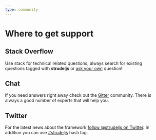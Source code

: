 ```yaml
---
type: community
---
```


# Where to get support

##  Stack Overflow 

Use stack for technical related questions, always search for existing questions tagged with **strudeljs** or [ask your own](https://stackoverflow.com/questions/ask/advice?tags=strudeljs) question!

## Chat
If you need answers right away check out the [Gitter]() community. There is always a good number of experts that will help you.

## Twitter
For the latest news about the framework [follow @strudeljs on Twitter](http://www.twitter.com/strudeljs). In addition you can use [#strudeljs](https://twitter.com/hashtag/strudeljs?f=tweets) hash tag.